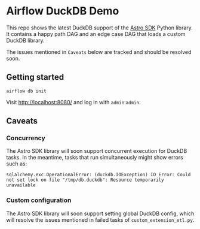 # Airflow DuckDB Demo

This repo shows the latest DuckDB support of the [Astro SDK](https://github.com/astronomer/astro-sdk) Python library. It contains a happy path DAG and an edge case DAG that loads a custom DuckDB library.

The issues mentioned in `Caveats` below are tracked and should be resolved soon.

## Getting started

```
airflow db init
```

Visit [http://localhost:8080/](http://localhost:8080/) and log in with `admin`:`admin`.

## Caveats

### Concurrency

The Astro SDK library will soon support concurrent execution for DuckDB tasks. In the meantime, tasks that run simultaneously might show errors such as:

```
sqlalchemy.exc.OperationalError: (duckdb.IOException) IO Error: Could not set lock on file "/tmp/db.duckdb": Resource temporarily unavailable
```

### Custom configuration

The Astro SDK library will soon support setting global DuckDB config, which will resolve the issues mentioned in failed tasks of `custom_extension_etl.py`.
